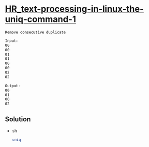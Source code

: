 # [HR_text-processing-in-linux-the-uniq-command-1](https://www.hackerrank.com/challenges/text-processing-in-linux-the-uniq-command-1)

```en
Remove consecutive duplicate
```

```txt
Input:
00
00
01
01
00
00
02
02

Output:
00
01
00
02
```

## Solution

* sh

  ```sh
  uniq
  ```
